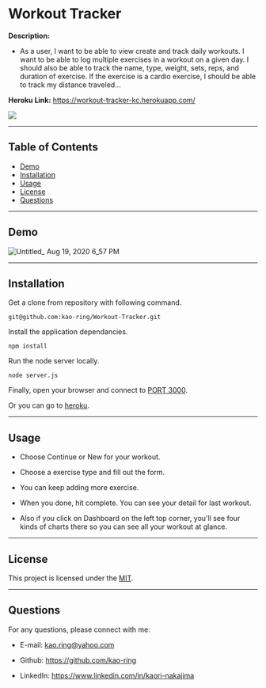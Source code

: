 # Workout Tracker

**Description:**

- As a user, I want to be able to view create and track daily workouts. I want to be able to log multiple exercises in a workout on a given day. I should also be able to track the name, type, weight, sets, reps, and duration of exercise. If the exercise is a cardio exercise, I should be able to track my distance traveled...

**Heroku Link:** https://workout-tracker-kc.herokuapp.com/

![](https://img.shields.io/github/license/kao-ring/Eat-Da-Burger-?style=plastic&logo=appveyor)

---

## Table of Contents

- [Demo](#demo)
- [Installation](#installation)
- [Usage](#usage)
- [License](#license)
- [Questions](#questions)

---

## Demo

![Untitled_ Aug 19, 2020 6_57 PM](https://user-images.githubusercontent.com/66850293/90698278-546d5800-e24e-11ea-968e-4e29c84aa08f.gif)

---

## Installation

Get a clone from repository with following command.

```
git@github.com:kao-ring/Workout-Tracker.git
```

Install the application dependancies.

```
npm install
```

Run the node server locally.

```
node server.js
```

Finally, open your browser and connect to [PORT 3000](http://localhost:3000/).

Or you can go to [heroku](https://workout-tracker-kc.herokuapp.com/).

---

## Usage

- Choose Continue or New for your workout.

- Choose a exercise type and fill out the form.

- You can keep adding more exercise.

- When you done, hit complete. You can see your detail for last workout.

- Also if you click on Dashboard on the left top corner, you'll see four kinds of charts there so you can see all your workout at glance.

---

## License

This project is licensed under the [MIT](./LICENSE).

---

## Questions

For any questions, please connect with me:

- E-mail: <kao.ring@yahoo.com>

- Github: https://github.com/kao-ring

- LinkedIn: https://www.linkedin.com/in/kaori-nakajima
